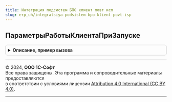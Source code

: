 ```yaml
---
title: Интеграция подсистем БПО клиент повт исп
slug: erp_uh/integratsiya-podsistem-bpo-klient-povt-isp
---
```



## ПараметрыРаботыКлиентаПриЗапуске
<details style="margin: 1em 0; padding: 0.5em; border: 1px solid #ccc; border-radius: 6px;">

<summary style="font-weight: bold; cursor: pointer;">Описание, пример вызова</summary>

```bsl

// Создает структуру и заполняет параметры работы клиента на сервере
// Стандарт Минимизация количества серверных вызовов и трафика.
//
// Возвращаемое значение:
//   Структура:
//     * ТекущаяДатаНаКлиенте - Дата
Функция ПараметрыРаботыКлиентаПриЗапуске() Экспорт
```

Пример вызова
```bsl
Результат = ИнтеграцияПодсистемБПОКлиентПовтИсп.ПараметрыРаботыКлиентаПриЗапуске() 
```
</details>

---

© 2024, **ООО 1С-Софт**  
Все права защищены. Эта программа и сопроводительные материалы предоставляются  
в соответствии с условиями лицензии [Attribution 4.0 International (CC BY 4.0)](https://creativecommons.org/licenses/by/4.0/legalcode).

---
